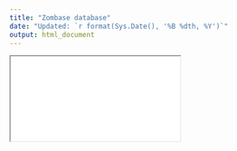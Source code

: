 ```yaml
---
title: "Zombase database"
date: "Updated: `r format(Sys.Date(), '%B %dth, %Y')`"
output: html_document
---
```


<iframe src="/content/data/data_shiny.Rmd"> </iframe>